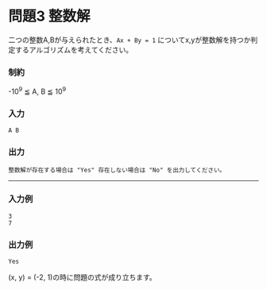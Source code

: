 # 問題3 整数解

二つの整数A,Bが与えられたとき、`Ax + By = 1` についてx,yが整数解を持つか判定するアルゴリズムを考えてください。

### 制約
-10<sup>9</sup> ≦ A, B ≦ 10<sup>9</sup>

### 入力
```
A B
```

### 出力
```
整数解が存在する場合は "Yes" 存在しない場合は "No" を出力してください。
```

---
### 入力例
```
3
7
```

### 出力例
```
Yes
```
(x, y) = (-2, 1)の時に問題の式が成り立ちます。

